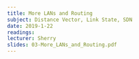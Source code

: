 ```yaml
---
title: More LANs and Routing
subject: Distance Vector, Link State, SDN
date: 2019-1-22
readings:
lecturer: Sherry
slides: 03-More_LANs_and_Routing.pdf
---
```

